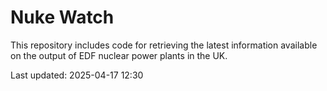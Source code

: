 # Nuke Watch

This repository includes code for retrieving the latest information available on the output of EDF nuclear power plants in the UK.

Last updated: 2025-04-17 12:30